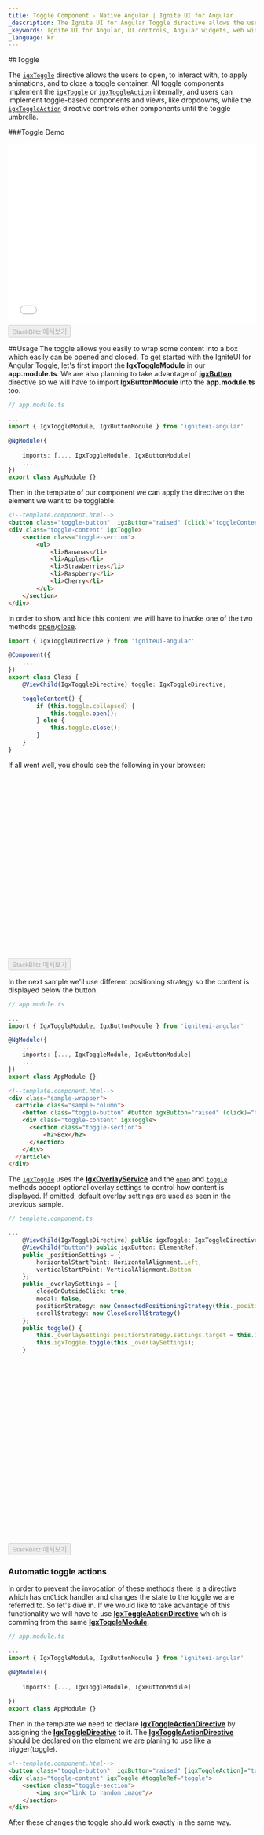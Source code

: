 ```yaml
---
title: Toggle Component - Native Angular | Ignite UI for Angular 
_description: The Ignite UI for Angular Toggle directive allows the users to open, to interact with, to apply animations, and to close a toggle container. 
_keywords: Ignite UI for Angular, UI controls, Angular widgets, web widgets, UI widgets, Angular, Native Angular Components Suite, Native Angular Controls, Native Angular Components Library, Native Angular Components, Angular Toggle directives, Angular Toggle controls, Angular Toggle Component
_language: kr
---
```


##Toggle

The [`igxToggle`]({environment:angularApiUrl}/classes/igxtoggledirective.html) directive allows the users to open, to interact with, to apply animations, and to close a toggle container. All toggle components implement the [`igxToggle`]({environment:angularApiUrl}/classes/igxtoggledirective.html) or [`igxToggleAction`]({environment:angularApiUrl}/classes/igxtoggleactiondirective.html) internally, and users can implement toggle-based components and views, like dropdowns, while the [`igxToggleAction`]({environment:angularApiUrl}/classes/igxtoggleactiondirective.html) directive controls other components until the toggle umbrella.

###Toggle Demo

<div class="sample-container loading" style="height: 370px">
    <iframe id="toggle-iframe" src='{environment:demosBaseUrl}/interactions/toggle' width="100%" height="100%" seamless frameBorder="0" onload="onSampleIframeContentLoaded(this);"></iframe>
</div>
<div>
    <button data-localize="stackblitz" disabled class="stackblitz-btn" data-iframe-id="toggle-iframe" data-demos-base-url="{environment:demosBaseUrl}">                       StackBlitz 에서보기
    </button>
</div>

##Usage
The toggle allows you easily to wrap some content into a box which easily can be opened and closed.
To get started with the IgniteUI for Angular Toggle, let's first import the **IgxToggleModule** in our **app.module.ts**. We are also planning to take advantage of [**igxButton**]({environment:angularApiUrl}/classes/igxbuttondirective.html) directive so we will have to import **IgxButtonModule** into the **app.module.ts** too.

```typescript
// app.module.ts

...
import { IgxToggleModule, IgxButtonModule } from 'igniteui-angular'

@NgModule({
    ...
    imports: [..., IgxToggleModule, IgxButtonModule]
    ...
})
export class AppModule {}
```
Then in the template of our component we can apply the directive on the element we want to be togglable.

```html
<!--template.component.html-->
<button class="toggle-button"  igxButton="raised" (click)="toggleContent()">Toggle</button>
<div class="toggle-content" igxToggle>
    <section class="toggle-section">
        <ul>
            <li>Bananas</li>
            <li>Apples</li>
            <li>Strawberries</li>
            <li>Raspberry</li>
            <li>Cherry</li>
        </ul>
    </section>
</div>
```

In order to show and hide this content we will have to invoke one of the two methods [open]({environment:angularApiUrl}/classes/igxtoggledirective.html#open)/[close]({environment:angularApiUrl}/classes/igxtoggledirective.html#close).

```typescript
import { IgxToggleDirective } from 'igniteui-angular'

@Component({
    ...
})
export class Class {
    @ViewChild(IgxToggleDirective) toggle: IgxToggleDirective;

    toggleContent() {
        if (this.toggle.collapsed) {
            this.toggle.open();
        } else {
            this.toggle.close();
        }
    }
}
```

If all went well, you should see the following in your browser:

<div class="sample-container loading" style="height: 370px">
    <iframe id="toggle-sample-1-iframe" data-src='{environment:demosBaseUrl}/interactions/toggle-sample-1' width="100%" height="100%" seamless="" frameBorder="0" class="lazyload"></iframe>
</div>
<div>
    <button data-localize="stackblitz" disabled class="stackblitz-btn" data-iframe-id="toggle-sample-1-iframe" data-demos-base-url="{environment:demosBaseUrl}">                       StackBlitz 에서보기
    </button>
</div>

In the next sample we'll use different positioning strategy so the content is displayed below the button. 

```typescript
// app.module.ts

...
import { IgxToggleModule, IgxButtonModule } from 'igniteui-angular'

@NgModule({
    ...
    imports: [..., IgxToggleModule, IgxButtonModule]
    ...
})
export class AppModule {}
```

```html
<!--template.component.html-->
<div class="sample-wrapper">
  <article class="sample-column">
    <button class="toggle-button" #button igxButton="raised" (click)="toggle()">Toggle</button>
    <div class="toggle-content" igxToggle>
      <section class="toggle-section">
          <h2>Box</h2>
      </section>
    </div>
  </article>
</div>
```

The [`igxToggle`]({environment:angularApiUrl}/classes/igxtoggledirective.html) uses the [**IgxOverlayService**](overlay_main.md) and the [`open`]({environment:angularApiUrl}/classes/igxtoggledirective.html#open) and [`toggle`]({environment:angularApiUrl}/classes/igxtoggledirective.html#toggle) methods accept optional overlay settings to control how content is displayed. If omitted, default overlay settings are used as seen in the previous sample.

```typescript
// template.component.ts

...
    @ViewChild(IgxToggleDirective) public igxToggle: IgxToggleDirective;
    @ViewChild("button") public igxButton: ElementRef;
    public _positionSettings = {
        horizontalStartPoint: HorizontalAlignment.Left,
        verticalStartPoint: VerticalAlignment.Bottom
    };
    public _overlaySettings = {
        closeOnOutsideClick: true,
        modal: false,
        positionStrategy: new ConnectedPositioningStrategy(this._positionSettings),
        scrollStrategy: new CloseScrollStrategy()
    };
    public toggle() {
        this._overlaySettings.positionStrategy.settings.target = this.igxButton.nativeElement;
        this.igxToggle.toggle(this._overlaySettings);
    }
```


<div class="sample-container loading" style="height: 370px">
    <iframe id="toggle-iframe-1" data-src='{environment:demosBaseUrl}/interactions/toggle' width="100%" height="100%" seamless="" frameBorder="0" class="lazyload"></iframe>
</div>
<div>
    <button data-localize="stackblitz" disabled class="stackblitz-btn" data-iframe-id="toggle-iframe-1" data-demos-base-url="{environment:demosBaseUrl}">                       StackBlitz 에서보기
    </button>
</div>

### Automatic toggle actions

In order to prevent the invocation of these methods there is a directive which has `onClick` handler and changes the state to the toggle we are referred to. So let's dive in. If we would like to take advantage of this functionality we will have to use [**IgxToggleActionDirective**]({environment:angularApiUrl}/classes/igxtoggleactiondirective.html) which is comming from the same [**IgxToggleModule**]({environment:angularApiUrl}/classes/igxtogglemodule.html).

```typescript
// app.module.ts

...
import { IgxToggleModule, IgxButtonModule } from 'igniteui-angular'

@NgModule({
    ...
    imports: [..., IgxToggleModule, IgxButtonModule]
    ...
})
export class AppModule {}
```

Then in the template we need to declare [**IgxToggleActionDirective**]({environment:angularApiUrl}/classes/igxtoggleactiondirective.html) by assigning the [**IgxToggleDirective**]({environment:angularApiUrl}/classes/igxtoggledirective.html) to it. The [**IgxToggleActionDirective**]({environment:angularApiUrl}/classes/igxtoggleactiondirective.html) should be declared on the element we are planing to use like a trigger(toggle).

```html
<!--template.component.html-->
<button class="toggle-button"  igxButton="raised" [igxToggleAction]="toggleRef">Toggle</button>
<div class="toggle-content" igxToggle #toggleRef="toggle">
    <section class="toggle-section">
        <img src="link to random image"/>
    </section>
</div>
```

After these changes the toggle should work exactly in the same way.

<div class="sample-container loading" style="height: 370px">
    <iframe id="toggle-sample-2-iframe" data-src='{environment:demosBaseUrl}/interactions/toggle-sample-2' width="100%" height="100%" seamless="" frameBorder="0" class="lazyload"></iframe>
</div>
<div>
    <button data-localize="stackblitz" disabled class="stackblitz-btn" data-iframe-id="toggle-sample-2-iframe" data-demos-base-url="{environment:demosBaseUrl}">                       StackBlitz 에서보기
    </button>
</div>

### Automatic toggle actions with service provider

There is a convenient way to keep the state and command our [**igxToggle**]({environment:angularApiUrl}/classes/igxtoggledirective.html) through **igxNavigationService** provider which would be convenient for us to keep tracking it everywhere in our application. We just need to set identifier for our [**igxToggle**]({environment:angularApiUrl}/classes/igxtoggledirective.html) directive and the registration into the service happens for us. If we would like this state to be controlled automatically again we just need to pass this identifier to our helping **igxToggleActionDirective**.

```typescript
// app.module.ts

...
import { IgxToggleModule, IgxButtonModule } from 'igniteui-angular'

@NgModule({
    ...
    imports: [..., IgxToggleModule, IgxButtonModule]
    ...
})
export class AppModule {}
```

```html
<!--template.component.html-->
<button igxToggleAction="toggleId" [closeOnOutsideClick]="true" class="toggle-button"  igxButton="raised">Toggle</button>
<div igxToggle id="toggleId" class="toggle-content">
    <section class="toggle-section">
    <h3>Click 
        <br/> Out of the Box</h3>
    </section>
</div>
```

If all went well, it will look like this:

<div class="sample-container loading" style="height: 370px">
    <iframe id="toggle-sample-3-iframe" data-src='{environment:demosBaseUrl}/interactions/toggle-sample-3' width="100%" height="100%" seamless="" frameBorder="0" class="lazyload"></iframe>
</div>
<div>
    <button data-localize="stackblitz" disabled class="stackblitz-btn" data-iframe-id="toggle-sample-3-iframe" data-demos-base-url="{environment:demosBaseUrl}">                       StackBlitz 에서보기
    </button>
</div>

### IgxOverlayOutlet Directive

The [**IgxOverlayOutlet**]({environment:angularApiUrl}/classes/igxoverlayoutletdirective.html) provides a way to mark an element as an `igxOverlay` outlet container through the component template.
Directive instance is exported as `overlay-outlet`, so it can be assigned within the template:

```html
<div igxOverlayOutlet #outlet="overlay-outlet"></div>
```

This allows to provide the `outlet` templates variable as a setting to the toggle action:
```html
<button [igxToggleAction]="reference" [igxToggleOutlet]="outlet">Toggle</button>
<custom-component #reference></custom-component>
```

## API Summary

In this article we covered the details of how to use Toggle directive. We created a content which would possible to be hidden or shown by invoking programmatically methods which determine this behaviour.
Furthermore we added another helping directive which controls automatically this same behaviour by giving it the appropriate toggle reference. In the end we have registered our [**igxToggle**]({environment:angularApiUrl}/classes/igxtoggledirective.html) directive in the **igxNavigationService** provider by giving it an ID, which we then provided to our helping **igxToggleAction** directive.

###API References
<div class="divider"></div>

* [IgxToggleDirective]({environment:angularApiUrl}/classes/igxtoggledirective.html)
* [IgxToggleActionDirective]({environment:angularApiUrl}/classes/igxtoggleactiondirective.html)
* [IgxOverlayOutletDirective]({environment:angularApiUrl}/classes/igxoverlayoutletdirective.html)
* [IgxOverlayService]({environment:angularApiUrl}/classes/igxoverlayservice.html)

<div class="divider"></div>

###Additional Resources

<div class="divider--half"></div>
Our community is active and always welcoming to new ideas.

* [Ignite UI for Angular **Forums**](https://www.infragistics.com/community/forums/f/ignite-ui-for-angular)
* [Ignite UI for Angular **GitHub**](https://github.com/IgniteUI/igniteui-angular)
